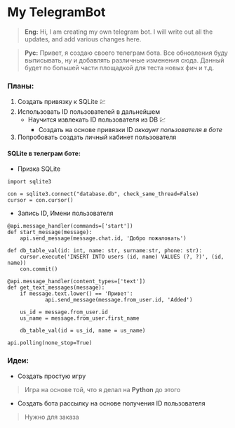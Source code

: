 # My TelegramBot

>**Eng:**
  >Hi, I am creating my own telegram bot. I will write out all the updates, and add various changes here.

>**Рус:**
  >Привет, я создаю своего телеграм бота. Все обновления буду выписывать, ну и добавлять различные изменения сюда.
Данный будет по большей части площадкой для теста новых фич и т.д.

### Планы: ###
1. Создать привязку к SQLite :chart:
2. Использовать ID пользователей в дальнейшем 
  	- Научится извлекать ID пользователя из DB :chart:
  		- Создать на основе привязки ID *аккаунт пользователя в боте*
3. Попробовать создать личный кабинет пользователя

#### SQLite в телеграм боте: ####

* Призка SQLite
```
import sqlite3

con = sqlite3.connect("database.db", check_same_thread=False)
cursor = con.cursor()
```
* Запись ID, Имени пользователя
```
@api.message_handler(commands=['start'])
def start_message(message):
	api.send_message(message.chat.id, 'Добро пожаловать')

def db_table_val(id: int, name: str, surname:str, phone: str):
	cursor.execute('INSERT INTO users (id, name) VALUES (?, ?)', (id, name))
	con.commit()

@api.message_handler(content_types=['text'])
def get_text_messages(message):
	if message.text.lower() == 'Привет':
    		api.send_message(message.from_user.id, 'Added')

	us_id = message.from_user.id
	us_name = message.from_user.first_name

	db_table_val(id = us_id, name = us_name)

api.polling(none_stop=True)
```

### Идеи: ###
* Создать простую игру
> Игра на основе той, что я делал на **Python** до этого

* Создать бота рассылку на основе получения ID пользователя
> Нужно для заказа 
